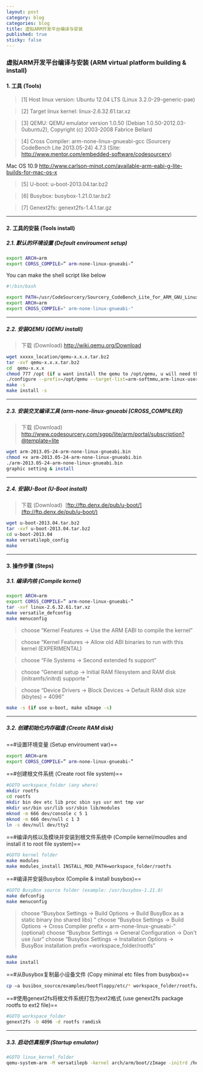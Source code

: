 ```yaml
---
layout: post
category: blog
categories: blog
title: 虚拟ARM开发平台编译与安装
published: true
sticky: false
---
```


### 虚拟ARM开发平台编译与安装 (ARM virtual platform building & install)

#### 1. 工具 (Tools)

>[1] Host linux version: Ubuntu 12.04 LTS (Linux 3.2.0-29-generic-pae)

>[2] Target linux kernel: linux-2.6.32.61.tar.xz

>[3] QEMU: QEMU emulator version 1.0.50 (Debian 1.0.50-2012.03-0ubuntu2), Copyright (c) 2003-2008 Fabrice Bellard

>[4] Cross Compiler: arm-none-linux-gnueabi-gcc (Sourcery CodeBench Lite 2013.05-24) 4.7.3 (Site: http://www.mentor.com/embedded-software/codesourcery)

Mac OS 10.9 http://www.carlson-minot.com/available-arm-eabi-g-lite-builds-for-mac-os-x

>[5] U-boot: u-boot-2013.04.tar.bz2

>[6] Busybox: busybox-1.21.0.tar.bz2

>[7] Genext2fs: genext2fs-1.4.1.tar.gz


- - -

#### 2. 工具的安装 (Tools install)

##### 2.1. 默认的环境设置 (Default enviroument setup)
```bash
export ARCH=arm
export CORSS_COMPILE=” arm-none-linux-gnueabi-”
```

You can make the shell script like below
```bash
#!/bin/bash

export PATH=/usr/CodeSourcery/Sourcery_CodeBench_Lite_for_ARM_GNU_Linux/bin/:/usr/u-boot-2013.04/tools/:$PATH
export ARCH=arm
export CROSS_COMPILE=" arm-none-linux-gnueabi-"
```

- - -

##### 2.2. 安装QEMU (QEMU install)

> 下载 (Download) http://wiki.qemu.org/Download

```bash
wget xxxxx_location/qemu-x.x.x.tar.bz2
tar -xvf qemu-x.x.x.tar.bz2
cd  qemu-x.x.x
chmod 777 /opt (if u want install the qemu to /opt/qemu, u will need this operation)
./configure --prefix=/opt/qemu --target-list=arm-softmmu,arm-linux-user –enable-debug
make -s
make install -s
```

- - -

##### 2.3. 安装交叉编译工具 (arm-none-linux-gnueabi [CROSS_COMPILER])

> 下载 (Download) http://www.codesourcery.com/sgpp/lite/arm/portal/subscription?@template=lite

```bash
wget arm-2013.05-24-arm-none-linux-gnueabi.bin
chmod +x arm-2013.05-24-arm-none-linux-gnueabi.bin
./arm-2013.05-24-arm-none-linux-gnueabi.bin
graphic setting & install
```

- - -

##### 2.4. 安装U-Boot (U-Boot install)

> 下载 (Download) &nbsp;[ftp://ftp.denx.de/pub/u-boot/](ftp://ftp.denx.de/pub/u-boot/)

```bash
wget u-boot-2013.04.tar.bz2
tar -xvf u-boot-2013.04.tar.bz2
cd u-boot-2013.04
make versatilepb_config
make
```
- - -

#### 3. 操作步骤 (Steps)
##### 3.1. 编译内核 (Compile kernel)

```bash
export ARCH=arm
export CORSS_COMPILE=” arm-none-linux-gnueabi-”
tar -xvf linux-2.6.32.61.tar.xz
make versatile_defconfig
make menuconfig
```
> choose “Kernel Features → Use the ARM EABI to compile the kernel”

> choose “Kernel Features → Allow old ABI binaries to run with this kernel (EXPERIMENTAL)

> choose “File Systems → Second extended fs support”

> choose “General setup → Initial RAM filesystem and RAM disk (initramfs/initrd) supporte ”

> choose “Device Drivers → Block Devices → Default RAM disk size (kbytes)  = 4096”

```bash
make -s (if use u-boot, make uImage -s)
```

- - -

##### 3.2. 创建初始化内存磁盘 (Create RAM disk)

==#设置环境变量 (Setup enviroument var)==
```bash
export ARCH=arm
export CORSS_COMPILE=” arm-none-linux-gnueabi-”
```

==#创建根文件系统 (Create root file system)==
```bash
#GOTO workspace_folder (any where)
mkdir rootfs
cd rootfs
mkdir bin dev etc lib proc sbin sys usr mnt tmp var
mkdir usr/bin usr/lib usr/sbin lib/modules
mknod -m 666 dev/console c 5 1
mknod -m 666 dev/null c 1 3
ln -s dev/null dev/tty2
```

==#编译内核以及模块并安装到根文件系统中 (Compile kernel/moudles and install it to root file system)==
```bash
#GOTO kernel folder
make modules
make modules_install INSTALL_MOD_PATH=workspace_folder/rootfs
```

==#编译并安装Busybox (Compile & install busybox)==
```bash
#GOTO BusyBox source folder (example: /usr/busybox-1.21.0)
make defconfig
make menuconfig
```
> choose “Busybox Settings → Build Options → Build BusyBox as a static binary (no shared libs) ”
> choose “Busybox Settings → Build Options → Cross Compiler prefix = arm-none-linux-gnueabi-” (optional)
> choose “Busybox Settings → General Configuration → Don't use /usr”
> choose “Busybox Settings → Installation Options →  BusyBox installation prefix =workspace_folder/rootfs”

```bash
make
make install
```

==#从Busybox复制最小设备文件 (Copy minimal etc files from busybox)==
```bash
cp –a busibox_source/examples/bootfloppy/etc/* workspace_folder/rootfs/etc
```

==#使用genext2fs将根文件系统打包为ext2格式 (use genext2fs package rootfs to ext2 file)==
```bash
#GOTO workspace_folder
genext2fs -b 4096 -d rootfs ramdisk
```

- - -

##### 3.3. 启动仿真程序 (Startup emulator)
```bash
#GOTO linux_kernel_folder
qemu-system-arm -M versatilepb -kernel arch/arm/boot/zImage -initrd /home/axl/ramdisk -append "root=/dev/ram init=/linuxrc"
```